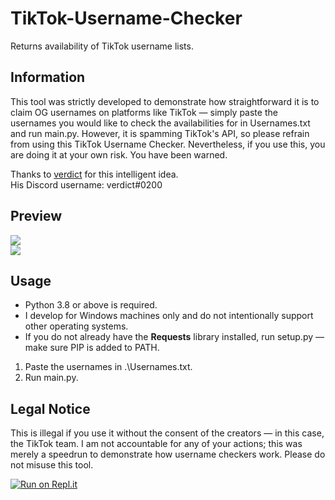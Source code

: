 # TikTok-Username-Checker
Returns availability of TikTok username lists.

## Information
This tool was strictly developed to demonstrate how straightforward it is to claim OG usernames on platforms like TikTok — simply paste the usernames you would like to check the availabilities for in Usernames.txt and run main.py. However, it is spamming TikTok's API, so please refrain from using this TikTok Username Checker. Nevertheless, if you use this, you are doing it at your own risk. You have been warned.

Thanks to [verdict](https://github.com/notverdict) for this intelligent idea.<br>
His Discord username: verdict#0200

## Preview
![](https://i.imgur.com/JZIqWBG.png)<br>
![](https://i.imgur.com/rWBERjB.png)

## Usage
- Python 3.8 or above is required.
- I develop for Windows machines only and do not intentionally support other operating systems.
- If you do not already have the **Requests** library installed, run setup.py — make sure PIP is added to PATH.
1. Paste the usernames in .\Usernames.txt.
2. Run main.py.

## Legal Notice
This is illegal if you use it without the consent of the creators — in this case, the TikTok team. I am not accountable for any of your actions; this was merely a speedrun to demonstrate how username checkers work. Please do not misuse this tool.

[![Run on Repl.it](https://repl.it/badge/github/zoony1337/TikTok-Username-Checker)](https://repl.it/github/zoony1337/TikTok-Username-Checker)
